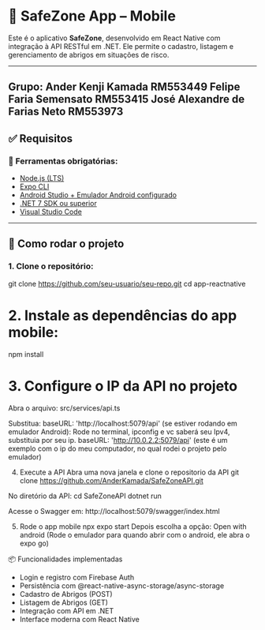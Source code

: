# 📱 SafeZone App – Mobile

Este é o aplicativo **SafeZone**, desenvolvido em React Native com integração à API RESTful em .NET. Ele permite o cadastro, listagem e gerenciamento de abrigos em situações de risco.

---
Grupo: Ander Kenji Kamada RM553449
       Felipe Faria Semensato RM553415
       José Alexandre de Farias Neto RM553973
---

## ✅ Requisitos

### 🔧 Ferramentas obrigatórias:
- [Node.js (LTS)](https://nodejs.org)
- [Expo CLI](https://docs.expo.dev)
- [Android Studio + Emulador Android configurado](https://developer.android.com/studio)
- [.NET 7 SDK ou superior](https://dotnet.microsoft.com/download)
- [Visual Studio Code](https://code.visualstudio.com/)

---

## 🚀 Como rodar o projeto

### 1. Clone o repositório:

git clone https://github.com/seu-usuario/seu-repo.git
cd app-reactnative

# 2. Instale as dependências do app mobile:

npm install

# 3. Configure o IP da API no projeto
Abra o arquivo:
src/services/api.ts

Substitua:
baseURL: 'http://localhost:5079/api'
(se estiver rodando em emulador Android):
Rode no terminal, ipconfig e vc saberá seu Ipv4, substituia por seu ip.
baseURL: 'http://10.0.2.2:5079/api' (este é um exemplo com o ip do meu computador, no qual rodei o projeto pelo emulador)

4. Execute a API
Abra uma nova janela e clone o repositorio da API 
git clone https://github.com/AnderKamada/SafeZoneAPI.git

No diretório da API:
cd SafeZoneAPI
dotnet run

Acesse o Swagger em:
http://localhost:5079/swagger/index.html

5. Rode o app mobile
npx expo start 
Depois escolha a opção:
Open with android (Rode o emulador para quando abrir com o android, ele abra o expo go)


📦 Funcionalidades implementadas
- Login e registro com Firebase Auth
- Persistência com @react-native-async-storage/async-storage
- Cadastro de Abrigos (POST)
- Listagem de Abrigos (GET)
- Integração com API em .NET
- Interface moderna com React Native

